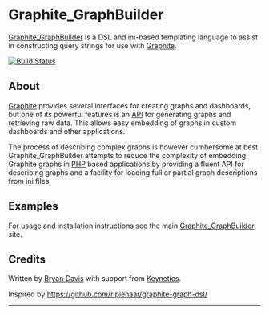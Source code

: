 Graphite_GraphBuilder
=====================

[Graphite_GraphBuilder][] is a DSL and ini-based templating language to assist
in constructing query strings for use with [Graphite][].

[![Build Status][ci-status]][ci-home]

About
-----

[Graphite][] provides several interfaces for creating graphs and dashboards,
but one of its powerful features is an [API][url-api] for generating graphs
and retrieving raw data. This allows easy embedding of graphs in custom
dashboards and other applications.

The process of describing complex graphs is however cumbersome at best.
Graphite_GraphBuilder attempts to reduce the complexity of embedding
Graphite graphs in [PHP][] based applications by providing a fluent API for
describing graphs and a facility for loading full or partial graph
descriptions from ini files.


Examples
--------
For usage and installation instructions see the main [Graphite_GraphBuilder][]
site.


Credits
-------
Written by [Bryan Davis][bd808] with support from [Keynetics][].

Inspired by https://github.com/ripienaar/graphite-graph-dsl/

---
[Graphite_GraphBuilder]: http://bd808.com/graphite-graph-php/
[Graphite]: http://graphite.wikidot.com/
[url-api]: http://readthedocs.org/docs/graphite/en/latest/url-api.html
[PHP]: http://php.net/
[ci-status]: https://secure.travis-ci.org/bd808/graphite-graph-php.png
[ci-home]: http://travis-ci.org/bd808/graphite-graph-php
[bd808]: http://bd808.github.com/
[Keynetics]: http://keynetics.com/
